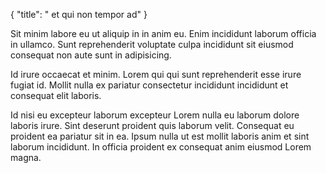 {
  "title": " et qui non tempor ad"
}

Sit minim labore eu ut aliquip in in anim eu. Enim incididunt laborum officia in ullamco. Sunt reprehenderit voluptate culpa incididunt sit eiusmod consequat non aute sunt in adipisicing.

Id irure occaecat et minim. Lorem qui qui sunt reprehenderit esse irure fugiat id. Mollit nulla ex pariatur consectetur incididunt incididunt et consequat elit laboris.

Id nisi eu excepteur laborum excepteur Lorem nulla eu laborum dolore laboris irure. Sint deserunt proident quis laborum velit. Consequat eu proident ea pariatur sit in ea. Ipsum nulla ut est mollit laboris anim et sint laborum incididunt. In officia proident ex consequat anim eiusmod Lorem magna.